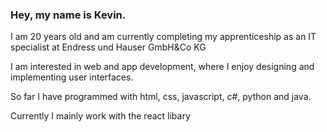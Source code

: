 ### Hey, my name is Kevin.

I am 20 years old and am currently completing my apprenticeship as an IT specialist at Endress und Hauser GmbH&Co KG

I am interested in web and app development, where I enjoy designing and implementing user interfaces.

So far I have programmed with html, css, javascript, c#, python and java.

Currently I mainly work with the react libary
